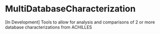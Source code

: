 # MultiDatabaseCharacterization
[In Development] Tools to allow for analysis and comparisons of 2 or more database characterizations from ACHILLES
